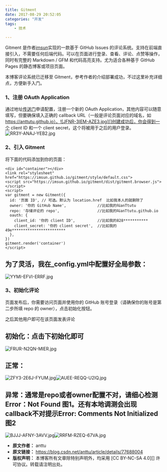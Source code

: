```yaml
---
title: Gitment
date: 2017-08-29 20:52:05
categories: "开发"
tags:
	- 技术

---
```


Gitment 是作者[imsun][]实现的一款基于 GitHub Issues 的评论系统。支持在前端直接引入，不需要任何后端代码。可以在页面进行登录、查看、评论、点赞等操作，同时有完整的 Markdown / GFM 和代码高亮支持。尤为适合各种基于 GitHub Pages 的静态博客或项目页面。

本博客评论系统已迁移至 Gitment，参考作者的介绍部署成功，不过这里补充详细点，方便新手入门。

### 1、注册 OAuth Application ###

通过地址[传送门][Link 1]申请配置，注册一个新的 OAuth Application，其他内容可以随意填写，但要确保填入正确的 callback URL（一般是评论页面对应的域名，如 https://anttutu.github.io）。![JFNR-3IEM-AZE3.jpg][]创建成功后，你会得到一个 client ID 和一个 client secret，这个将被用于之后的用户登录。![RR3Y-ANAJ-YEB2.jpg][]

### 2、引入 Gitment ###

将下面的代码添加到你的页面：

``````````
<div id="container"></div>
<link rel="stylesheet" href="https://imsun.github.io/gitment/style/default.css">
<script src="https://imsun.github.io/gitment/dist/gitment.browser.js"></script>
<script>
var gitment = new Gitment({
  id: '页面 ID', // 可选。默认为 location.href  比如我本人的就删除了
  owner: '你的 GitHub Name',              //比如我的叫anTtutu
  repo: '存储评论的 repo',                 //比如我的叫anTtutu.github.io
  oauth: {
    client_id: '你的 client ID',          //比如我的828***********
    client_secret: '你的 client secret',  //比如我的49e************************
  },
})
gitment.render('container')
</script>
``````````

## 为了灵活，我在\_config.yml中配置好全局参数： ##

![YYMI-EFVI-ERRF.jpg][]

### 3、初始化评论 ###

页面发布后，你需要访问页面并使用你的 GitHub 账号登录（请确保你的账号是第二步所填 repo 的 owner），点击初始化按钮。

之后其他用户即可在该页面发表评论

## 初始化：点击下初始化即可 ##

![FRUR-N2QN-MIER.jpg][]

## 正常： ##

![ZFY3-2E6J-FYUM.jpg][]![AUEE-REQQ-U2IQ.jpg][]

## 异常：通常是repo或者owner配置不对，请细心检测Error：Not Found 图1。还有本地调测会出现callback不对提示Error: Comments Not Initialized 图2 ##

![BJJJ-AFNY-3AVV.jpg][]![RRFM-RZEQ-67VA.jpg][]




[imsun]: https://imsun.net/posts/gitment-introduction/
[Link 1]: https://github.com/settings/applications/new
[JFNR-3IEM-AZE3.jpg]: /pro/os/crawler/JFNR-3IEM-AZE3.jpg
[RR3Y-ANAJ-YEB2.jpg]: /pro/os/crawler/RR3Y-ANAJ-YEB2.jpg
[YYMI-EFVI-ERRF.jpg]: /pro/os/crawler/YYMI-EFVI-ERRF.jpg
[FRUR-N2QN-MIER.jpg]: /pro/os/crawler/FRUR-N2QN-MIER.jpg
[ZFY3-2E6J-FYUM.jpg]: /pro/os/crawler/ZFY3-2E6J-FYUM.jpg
[AUEE-REQQ-U2IQ.jpg]: /pro/os/crawler/AUEE-REQQ-U2IQ.jpg
[BJJJ-AFNY-3AVV.jpg]: /pro/os/crawler/BJJJ-AFNY-3AVV.jpg
[RRFM-RZEQ-67VA.jpg]: /pro/os/crawler/RRFM-RZEQ-67VA.jpg
 *  **原文作者：** anttu
 *  **原文链接：** https://blog.csdn.net/anttu/article/details/77688004
 *  **版权声明：** 本博客所有文章除特别声明外，均采用 [CC BY-NC-SA 4.0][] 许可协议。转载请注明出处。